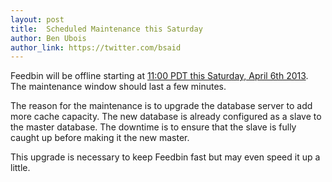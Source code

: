 ```yaml
---
layout: post
title:  Scheduled Maintenance this Saturday
author: Ben Ubois
author_link: https://twitter.com/bsaid
---
```


Feedbin will be offline starting at [11:00 PDT this Saturday, April 6th 2013](http://www.timeanddate.com/worldclock/fixedtime.html?msg=3&iso=20130406T11&p1=224&am=5). The maintenance window should last a few minutes.

The reason for the maintenance is to upgrade the database server to add more cache capacity. The new database is already configured as a slave to the master database. The downtime is to ensure that the slave is fully caught up before making it the new master.

This upgrade is necessary to keep Feedbin fast but may even speed it up a little.